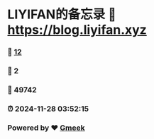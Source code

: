 # LIYIFAN的备忘录 :link: https://blog.liyifan.xyz 
### :page_facing_up: [12](https://blog.liyifan.xyz/tag.html) 
### :speech_balloon: 2 
### :hibiscus: 49742 
### :alarm_clock: 2024-11-28 03:52:15 
### Powered by :heart: [Gmeek](https://github.com/Meekdai/Gmeek)
